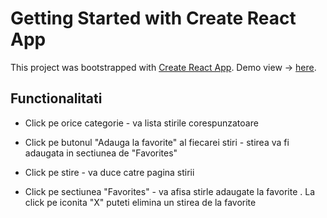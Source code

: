 # Getting Started with Create React App

This project was bootstrapped with [Create React App](https://github.com/facebook/create-react-app).
Demo view -> [here](https://rengo-news.netlify.app/).

## Functionalitati
 - Click pe orice categorie - va lista stirile corespunzatoare

- Click pe butonul "Adauga la favorite" al fiecarei stiri - stirea va fi adaugata in sectiunea de "Favorites"

- Click pe stire - va duce catre pagina stirii

- Click pe sectiunea "Favorites" - va afisa stirle adaugate la favorite . La click pe iconita "X" puteti elimina un stirea de la favorite

